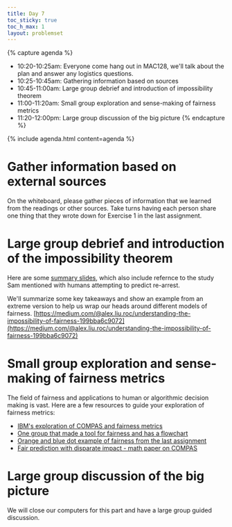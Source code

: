 ```yaml
---
title: Day 7
toc_sticky: true 
toc_h_max: 1
layout: problemset
---
```


{% capture agenda %}
* 10:20-10:25am: Everyone come hang out in MAC128, we'll talk about the plan and answer any logistics questions.
* 10:25-10:45am: Gathering information based on sources
* 10:45-11:00am: Large group debrief and introduction of impossibility theorem 
* 11:00-11:20am: Small group exploration and sense-making of fairness metrics
* 11:20-12:00pm: Large group discussion of the big picture
{% endcapture %}

{% include agenda.html content=agenda %}

# Gather information based on external sources

On the whiteboard, please gather pieces of information that we learned from the readings or other sources. Take turns having each person share one thing that they wrote down for Exercise 1 in the last assignment.

# Large group debrief and introduction of the impossibility theorem 

Here are some [summary slides](https://docs.google.com/presentation/d/1I1rMkqJYiOuaYAmzKzj3oshUxqdPa_wiOlqtnt4qbLc/edit?usp=sharing), which also include refernce to the study Sam mentioned with humans attempting to predict re-arrest.

We'll summarize some key takeaways and show an example from an extreme version to help us wrap our heads around different models of fairness.
[https://medium.com/@alex.liu.roc/understanding-the-impossibility-of-fairness-199bba6c9072](https://medium.com/@alex.liu.roc/understanding-the-impossibility-of-fairness-199bba6c9072)

# Small group exploration and sense-making of fairness metrics 

The field of fairness and applications to human or algorithmic decision making is vast. Here are a few resources to guide your exploration of fairness metrics:
* [IBM's exploration of COMPAS and fairness metrics](https://aif360.res.ibm.com/data)
* [One group that made a tool for fairness and has a flowchart](https://www.datasciencepublicpolicy.org/our-work/tools-guides/aequitas/)
* [Orange and blue dot example of fairness from the last assignment](https://research.google.com/bigpicture/attacking-discrimination-in-ml/)
* [Fair prediction with disparate impact - math paper on COMPAS](https://www.andrew.cmu.edu/user/achoulde/files/disparate_impact.pdf)

# Large group discussion of the big picture

We will close our computers for this part and have a large group guided discussion. 
